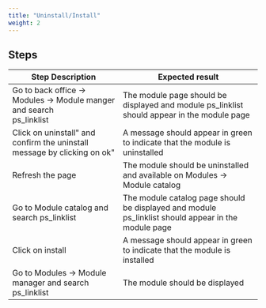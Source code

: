 ```yaml
---
title: "Uninstall/Install"
weight: 2
---
```

## Steps
| Step Description | Expected result |
| ----- | ----- |
| Go to back office -> Modules -> Module manger and search <br>ps_linklist | The module page should be displayed and module ps_linklist should appear in the module page |
| Click on uninstall" and confirm the uninstall message by clicking on ok" | A message should appear in green to indicate that the module is uninstalled |
| Refresh the page | The module should be uninstalled and available on Modules -> Module catalog |
| Go to Module catalog and search ps_linklist | The module catalog page should be displayed and module ps_linklist should appear in the module page |
| Click on install | A message should appear in green to indicate that the module is installed |
| Go to Modules -> Module manager and search ps_linklist | The module should be displayed |
